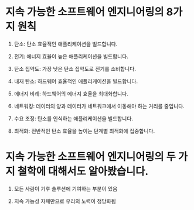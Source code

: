 

# 지속 가능한 소프트웨어 엔지니어링의 8가지 원칙

1. 탄소: 탄소 효율적인 애플리케이션을 빌드합니다.

2. 전기: 에너지 효율이 높은 애플리케이션을 빌드합니다.

3. 탄소 집약도: 가장 낮은 탄소 집약도로 전기를 소비합니다.

4. 내재 탄소: 하드웨어 효율적인 애플리케이션을 빌드합니다.

5. 에너지 비례: 하드웨어의 에너지 효율을 최대화합니다.

6. 네트워킹: 데이터의 양과 데이터가 네트워크에서 이동해야 하는 거리를 줄입니다.

7. 수요 조정: 탄소를 인식하는 애플리케이션을 빌드합니다.

8. 최적화: 전반적인 탄소 효율을 높이는 단계별 최적화에 집중합니다.


# 지속 가능한 소프트웨어 엔지니어링의 두 가지 철학에 대해서도 알아봤습니다.

1. 모든 사람이 기후 솔루션에 기여하는 부분이 있음

2. 지속 가능성 자체만으로 우리의 노력이 정당화됨
